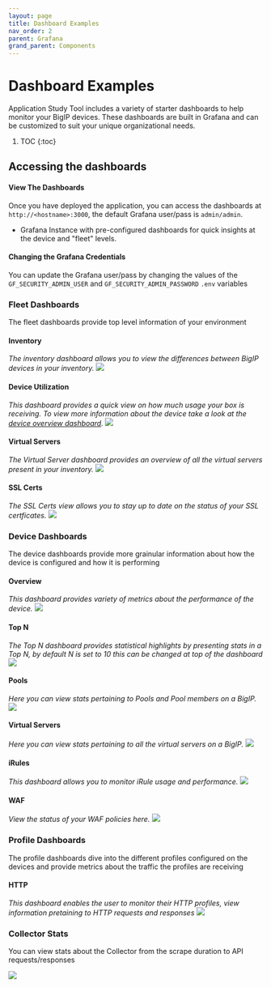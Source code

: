 ```yaml
---
layout: page
title: Dashboard Examples
nav_order: 2
parent: Grafana
grand_parent: Components
---
```

# Dashboard Examples

Application Study Tool includes a variety of starter dashboards to help monitor your BigIP devices.
These dashboards are built in Grafana and can be customized to suit your unique organizational needs.

1. TOC
{:toc}

## Accessing the dashboards

#### View The Dashboards
Once you have deployed the application, you can access the dashboards at `http://<hostname>:3000`, the default Grafana user/pass is `admin/admin`.

* Grafana Instance with pre-configured dashboards for quick insights at the device and "fleet" levels.

#### Changing the Grafana Credentials

You can update the Grafana user/pass by changing the values of the `GF_SECURITY_ADMIN_USER` and `GF_SECURITY_ADMIN_PASSWORD` `.env` variables


### Fleet Dashboards

The fleet dashboards provide top level information of your environment

#### Inventory
*The inventory dashboard allows you to view the differences between BigIP devices in your inventory.*
![](../../assets/BigIP-Fleet-Inventory.png)

#### Device Utilization
*This dashboard provides a quick view on how much usage your box is receiving. To view more information about the device take a look at the [device overview dashboard](#overview).*
![](../../assets/BigIP-Fleet-Device-Utilization.png)

#### Virtual Servers
*The Virtual Server dashboard provides an overview of all the virtual servers present in your inventory.*
![](../../assets/BigIP-Fleet-Virtual-Server.png)


#### SSL Certs
*The SSL Certs view allows you to stay up to date on the status of your SSL certficates.*
![](../../assets/BigIP-Fleet-SSL-Certs.png)

### Device Dashboards

The device dashboards provide more grainular information about how the device is configured and how it is performing

#### Overview
*This dashboard provides variety of metrics about the performance of the device.*
![](../../assets/BipIP-Device-Overview.png)
#### Top N
*The Top N dashboard provides statistical highlights by presenting stats in a Top N, by default N is set to 10 this can be changed at top of the dashboard*
![](../../assets/BigIP-Device-TopN.png)
#### Pools
*Here you can view stats pertaining to Pools and Pool members on a BigIP.*
![](../../assets/BigIP-Device-Pools.png)


#### Virtual Servers
*Here you can view stats pertaining to all the virtual servers on a BigIP.*
![](../../assets/BigIP-Device-Virtual-Server.png)

#### iRules
*This dashboard allows you to monitor iRule usage and performance.*
![](../../assets/BigIP-Device-iRules.png)

#### WAF
*View the status of your WAF policies here.*
![](../../assets/BigIP-Device-WAF.png)



### Profile Dashboards

The profile dashboards dive into the different profiles configured on the devices and provide metrics about the traffic the profiles are receiving

#### HTTP

*This dashboard enables the user to monitor their HTTP profiles, view information pretaining to HTTP requests and responses*
![](../../assets/BigIP-Device-Profile-HTTP.png)


### Collector Stats

You can view stats about the Collector from the scrape duration to API requests/responses

![](../../assets/Collector-Stats.png)
